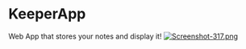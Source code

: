 # KeeperApp
Web App that stores your notes and display it!
[![Screenshot-317.png](https://i.postimg.cc/RCX2VD0D/Screenshot-317.png)](https://postimg.cc/8sfZZwMR)
